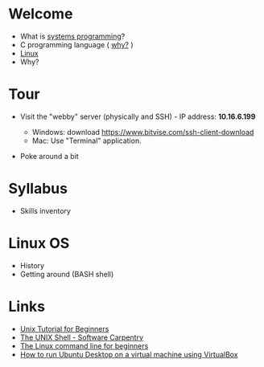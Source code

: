 
# Welcome

- What is [systems programming](https://en.wikipedia.org/wiki/Systems_programming)?
- C programming language ( [why?](https://blog.qwasar.io/blog/why-you-should-learn-c-programming) )
- [Linux](https://tldp.org/LDP/intro-linux/html/index.html)
- Why?

# Tour

- Visit the "webby" server (physically and SSH) - IP address: **10.16.6.199**
  - Windows: download https://www.bitvise.com/ssh-client-download
  - Mac: Use "Terminal" application.

- Poke around a bit

# Syllabus

- Skills inventory


# Linux OS

- History
- Getting around (BASH shell)



# Links


- [Unix Tutorial for Beginners](http://www.ee.surrey.ac.uk/Teaching/Unix/)
- [The UNIX Shell - Software Carpentry](https://swcarpentry.github.io/shell-novice/)
- [The Linux command line for beginners](https://ubuntu.com/tutorials/command-line-for-beginners)
- [How to run Ubuntu Desktop on a virtual machine using VirtualBox](https://ubuntu.com/tutorials/how-to-run-ubuntu-desktop-on-a-virtual-machine-using-virtualbox)

